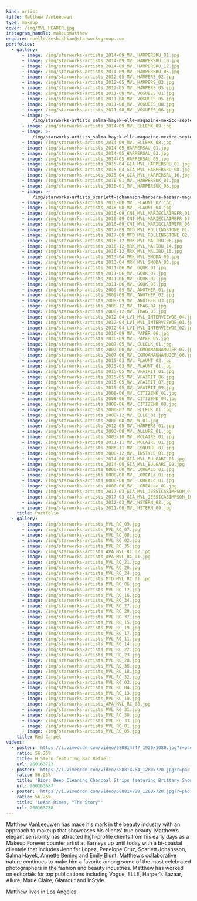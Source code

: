 ```yaml
---
kind: artist
title: Matthew VanLeeuwen
type: makeup
cover: /img/MVL_HEADER.jpg
instagram_handle: makeupmatthew
enquire: noelle.keshishian@starworksgroup.com
portfolios:
  - gallery:
      - image: /img/starworks-artists_2014-09_MVL_HARPERSRU_01.jpg
      - image: /img/starworks-artists_2014-09_MVL_HARPERSRU_10.jpg
      - image: /img/starworks-artists_2014-09_MVL_HARPERSRU_12.jpg
      - image: /img/starworks-artists_2014-09_MVL_HARPERSRU_05.jpg
      - image: /img/starworks-artists_2012-05_MVL_HARPERS_02.jpg
      - image: /img/starworks-artists_2012-05_MVL_HARPERS_03.jpg
      - image: /img/starworks-artists_2012-05_MVL_HARPERS_05.jpg
      - image: /img/starworks-artists_2011-08_MVL_VOGUEES_01.jpg
      - image: /img/starworks-artists_2011-08_MVL_VOGUEES_05.jpg
      - image: /img/starworks-artists_2011-08_MVL_VOGUEES_08.jpg
      - image: /img/starworks-artists_2011-08_MVL_VOGUEES_06.jpg
      - image: >-
          /img/starworks-artists_salma-hayek-elle-magazine-mexico-september-2014-issue_1.jpg
      - image: /img/starworks-artists_2014-09_MVL_ELLEMX_09.jpg
      - image: >-
          /img/starworks-artists_salma-hayek-elle-magazine-mexico-september-2014-issue_8.jpg
      - image: /img/starworks-artists_2014-09_MVL_ELLEMX_08.jpg
      - image: /img/starworks-artists_2014-05_HARPERSAU_01.jpg
      - image: /img/starworks-artists_2014-05_HARPERSAU_03.jpg
      - image: /img/starworks-artists_2014-05_HARPERSAU_05.jpg
      - image: /img/starworks-artists_2015-04_GIA_MVL_HARPERSRU_01.jpg
      - image: /img/starworks-artists_2015-04_GIA_MVL_HARPERSRU_08.jpg
      - image: /img/starworks-artists_2015-04_GIA_MVL_HARPERSRU_16.jpg
      - image: /img/starworks-artists_2010-01_MVL_HARPERSUK_01.jpg
      - image: /img/starworks-artists_2010-01_MVL_HARPERSUK_06.jpg
      - image: >-
          /img/starworks-artists_scarlett-johannson-harpers-bazaar-magazine-january-2010-01.jpg
      - image: /img/starworks-artists_2016-08_MVL_FLAUNT_02.jpg
      - image: /img/starworks-artists_2016-08_MVL_FLAUNT_04.jpg
      - image: /img/starworks-artists_2016-09_CNI_MVL_MARIECLAIREFR_01.jpg
      - image: /img/starworks-artists_2016-09_CNI_MVL_MARIECLAIREFR_07.jpg
      - image: /img/starworks-artists_2016-09_CNI_MVL_MARIECLAIREFR_06.jpg
      - image: /img/starworks-artists_2017-09_MTD_MVL_ROLLINGSTONE_01.jpg
      - image: /img/starworks-artists_2017-09_MTD_MVL_ROLLINGSTONE_02.jpg
      - image: /img/starworks-artists_2016-12_MRK_MVL_MALIBU_06.jpg
      - image: /img/starworks-artists_2016-12_MRK_MVL_MALIBU_14.jpg
      - image: /img/starworks-artists_2016-12_MRK_MVL_MALIBU_15.jpg
      - image: /img/starworks-artists_2013-04_MRK_MVL_SMODA_09.jpg
      - image: /img/starworks-artists_2013-04_MRK_MVL_SMODA_03.jpg
      - image: /img/starworks-artists_2011-06_MVL_GQUK_01.jpg
      - image: /img/starworks-artists_2011-06_MVL_GQUK_07.jpg
      - image: /img/starworks-artists_2011-06_MVL_GQUK_02.jpg
      - image: /img/starworks-artists_2011-06_MVL_GQUK_05.jpg
      - image: /img/starworks-artists_2009-09_MVL_ANOTHER_01.jpg
      - image: /img/starworks-artists_2009-09_MVL_ANOTHER_02.jpg
      - image: /img/starworks-artists_2009-09_MVL_ANOTHER_03.jpg
      - image: /img/starworks-artists_2008-12_MVL_TMAG_04.jpg
      - image: /img/starworks-artists_2008-12_MVL_TMAG_05.jpg
      - image: /img/starworks-artists_2012-04_LVI_MVL_INTERVIEWDE_04.jpg
      - image: /img/starworks-artists_2012-04_LVI_MVL_INTERVIEWDE_01.jpg
      - image: /img/starworks-artists_2012-04_LVI_MVL_INTERVIEWDE_02.jpg
      - image: /img/starworks-artists_2016-09_MVL_PAPER_06.jpg
      - image: /img/starworks-artists_2016-09_MVL_PAPER_05.jpg
      - image: /img/starworks-artists_2007-05_MVL_ELLEUK_01.jpg
      - image: /img/starworks-artists_2007-00_MVL_COMOAMAUNAMUJER_07.jpg
      - image: /img/starworks-artists_2007-00_MVL_COMOAMAUNAMUJER_06.jpg
      - image: /img/starworks-artists_2015-03_MVL_FLAUNT_02.jpg
      - image: /img/starworks-artists_2015-03_MVL_FLAUNT_01.jpg
      - image: /img/starworks-artists_2015-05_MVL_VFAIRIT_01.jpg
      - image: /img/starworks-artists_2015-05_MVL_VFAIRIT_06.jpg
      - image: /img/starworks-artists_2015-05_MVL_VFAIRIT_07.jpg
      - image: /img/starworks-artists_2015-05_MVL_VFAIRIT_09.jpg
      - image: /img/starworks-artists_2008-06_MVL_CITIZENK_01.jpg
      - image: /img/starworks-artists_2008-06_MVL_CITIZENK_04.jpg
      - image: /img/starworks-artists_2008-06_MVL_CITIZENK_08.jpg
      - image: /img/starworks-artists_2000-07_MVL_ELLEUK_01.jpg
      - image: /img/starworks-artists_2008-12_MVL_ELLE_01.jpg
      - image: /img/starworks-artists_2000-08_MVL_W_01.jpg
      - image: /img/starworks-artists_2012-05_MVL_HARPERS_01.jpg
      - image: /img/starworks-artists_2003-08_MVL_ALLURE_01.jpg
      - image: /img/starworks-artists_2003-10_MVL_MCLAIRE_01.jpg
      - image: /img/starworks-artists_2011-11_MVL_MCLAIRE_01.jpg
      - image: /img/starworks-artists_2006-11_MVL_ESQUIRE_01.jpg
      - image: /img/starworks-artists_2008-12_MVL_INSTYLE_01.jpg
      - image: /img/starworks-artists_2014-00_GIA_MVL_BULGARI_01.jpg
      - image: /img/starworks-artists_2014-00_GIA_MVL_BULGARI_09.jpg
      - image: /img/starworks-artists_0000-00_MVL_LOREALb_01.jpg
      - image: /img/starworks-artists_0000-00_MVL_LOREALa_01.jpg
      - image: /img/starworks-artists_0000-00_MVL_LOREALd_01.jpg
      - image: /img/starworks-artists_0000-00_MVL_LOREALae_01.jpg
      - image: /img/starworks-artists_2017-03_GIA_MVL_JESSICASIMPSON_01.jpg
      - image: /img/starworks-artists_2017-03_GIA_MVL_JESSICASIMPSON_10.jpg
      - image: /img/starworks-artists_2012-03_MVL_HSTERN_02.jpg
      - image: /img/starworks-artists_2011-00_MVL_HSTERN_09.jpg
    title: Portfolio
  - gallery:
      - image: /img/starworks-artists_MVL_RC_09.jpg
      - image: /img/starworks-artists_MVL_RC_07.jpg
      - image: /img/starworks-artists_MVL_RC_08.jpg
      - image: /img/starworks-artists_MVL_RC_02.jpg
      - image: /img/starworks-artists_MVL_RC_35.jpg
      - image: /img/starworks-artists_APA_MVL_RC_02.jpg
      - image: /img/starworks-artists_APA_MVL_RC_01.jpg
      - image: /img/starworks-artists_MVL_RC_21.jpg
      - image: /img/starworks-artists_MVL_RC_20.jpg
      - image: /img/starworks-artists_MVL_RC_24.jpg
      - image: /img/starworks-artists_MTD_MVL_RC_01.jpg
      - image: /img/starworks-artists_MVL_RC_06.jpg
      - image: /img/starworks-artists_MVL_RC_12.jpg
      - image: /img/starworks-artists_MVL_RC_16.jpg
      - image: /img/starworks-artists_MVL_RC_34.jpg
      - image: /img/starworks-artists_MVL_RC_27.jpg
      - image: /img/starworks-artists_MVL_RC_29.jpg
      - image: /img/starworks-artists_MVL_RC_37.jpg
      - image: /img/starworks-artists_MVL_RC_15.jpg
      - image: /img/starworks-artists_MVL_RC_19.jpg
      - image: /img/starworks-artists_MVL_RC_17.jpg
      - image: /img/starworks-artists_MVL_RC_11.jpg
      - image: /img/starworks-artists_MVL_RC_14.jpg
      - image: /img/starworks-artists_MVL_RC_22.jpg
      - image: /img/starworks-artists_MVL_RC_23.jpg
      - image: /img/starworks-artists_MVL_RC_28.jpg
      - image: /img/starworks-artists_MVL_RC_36.jpg
      - image: /img/starworks-artists_MVL_RC_18.jpg
      - image: /img/starworks-artists_MVL_RC_32.jpg
      - image: /img/starworks-artists_MVL_RC_03.jpg
      - image: /img/starworks-artists_MVL_RC_04.jpg
      - image: /img/starworks-artists_MVL_RC_13.jpg
      - image: /img/starworks-artists_MVL_RC_10.jpg
      - image: /img/starworks-artists_APA_MVL_RC_08.jpg
      - image: /img/starworks-artists_MVL_RC_31.jpg
      - image: /img/starworks-artists_MVL_RC_30.jpg
      - image: /img/starworks-artists_MVL_RC_33.jpg
      - image: /img/starworks-artists_MVL_RC_01.jpg
      - image: /img/starworks-artists_MVL_RC_05.jpg
    title: Red Carpet
videos:
  - poster: 'https://i.vimeocdn.com/video/688814747_1920x1080.jpg?r=pad'
    ratio: 56.25%
    title: H.Stern featuring Bar Refaeli
    url: 260163722
  - poster: 'https://i.vimeocdn.com/video/688814764_1280x720.jpg?r=pad'
    ratio: 56.25%
    title: 'Bior: Deep Cleaning Charcoal Strips featuring Brittany Snow'
    url: 260163687
  - poster: 'https://i.vimeocdn.com/video/688814788_1280x720.jpg?r=pad'
    ratio: 56.25%
    title: 'LeAnn Rimes, "The Story"'
    url: 260163738
---
```

Matthew VanLeeuwen has made his mark in the beauty industry with an approach to makeup that showcases his clients’ true beauty. Matthew’s elegant sensibility has attracted high-profile clients from his early days as a Makeup Forever counter artist at Barneys up until today with a bi-coastal clientele that includes Jennifer Lopez, Penelope Cruz, Scarlett Johansson, Salma Hayek, Annette Bening and Emily Blunt. Matthew’s collaborative nature continues to make him a favorite among some of the most celebrated photographers in the fashion and beauty industries. Matthew has worked on editorials for top publications including Vogue, ELLE, Harper’s Bazaar, Allure, Marie Claire, Glamour and InStyle.

Matthew lives in Los Angeles.
